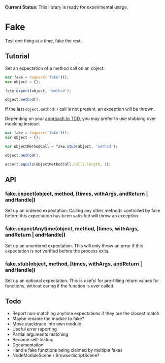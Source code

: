 **Current Status:** This library is ready for experimental usage.

# Fake

Test one thing at a time, fake the rest.

## Tutorial

Set an expectation of a method call on an object:

``` javascript
var fake = require('fake')();
var object = {};

fake.expect(object, 'method');

object.method();
```

If the last `object.method()` call is not present, an exception will be thrown.

Depending on your [approach to TDD][mocksvsstubs], you may prefer to use
stubbing over mocking instead:

[mocksvsstubs]: http://martinfowler.com/articles/mocksArentStubs.html

``` javascript
var fake = require('fake')();
var object = {};

var objectMethodCall = fake.stub(object, 'method');

object.method();

assert.equals(objectMethodCall.calls.length, 1);
```

## API

### fake.expect(object, method, [times, withArgs, andReturn | andHandle])

Set up an ordered expectation. Calling any other methods controlled by fake
before this expectation has been satisifed will throw an exception.

### fake.expectAnytime(object, method, [times, withArgs, andReturn | andHandle])

Set up an unordered expectation. This will only throw an error if this
expectation is not verified before the process exits.

### fake.stub(object, method, [times, withArgs, andReturn | andHandle])

Set up an optional expectation. This is useful for pre-filling return values
for functions, without caring if the function is ever called.

## Todo

* Report non-matching anytime expectations if they are the closest match
* Maybe rename the module to fake?
* Move stacktrace into own module
* Useful error reporting
* Partial arguments matching
* Become self-testing
* Documentation
* Handle fake functions being claimed by multiple fakes
* NodeModuleScene / BrowserScriptScene?
